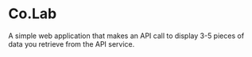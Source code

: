 # Co.Lab
A simple web application that makes an API call to display 3-5 pieces of data you retrieve from the API service.
